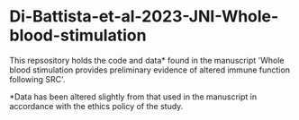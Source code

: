 # Di-Battista-et-al-2023-JNI-Whole-blood-stimulation

This repsository holds the code and data* found in the manuscript 'Whole blood stimulation provides preliminary evidence of altered immune function following SRC'.

*Data has been altered slightly from that used in the manuscript in accordance with the ethics policy of the study.

